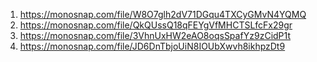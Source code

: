 1. https://monosnap.com/file/W8O7glh2dV71DGqu4TXCyGMvN4YQMQ
2. https://monosnap.com/file/QkQUssQ18qFEYgVfMHCTSLfcFx29gr
3. https://monosnap.com/file/3VhnUxHW2eAO8oqsSpafYz9zCidP1t
4. https://monosnap.com/file/JD6DnTbjoUiN8IOUbXwvh8ikhpzDt9
